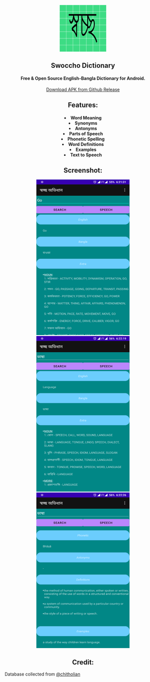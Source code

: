<p align="center"><img src="read/logo.png" width="150"></p>

<h2 align="center"><b>Swoccho Dictionary</b></h2>
<h4 align="center">Free & Open Source English-Bangla Dictionary for Android.</h4>

<p align="center"><a  href="https://github.com/rafiz001/swoccho-dic/releases/download/v1.0/app-debug.apk">Download APK from Github Release</a></p>
<h2 align="center"><b>Features:</b></h2>
<h4 align="center">
<li>Word Meaning</li>
<li>Synonyms</li>
<li>Antonyms</li>
<li>Parts of Speech</li>
<li>Phonetic Spelling</li>
<li>Word Definitions</li>
<li>Examples</li>
<li>Text to Speech</li>

</h4>
<h2 align="center"><b>Screenshot:</b></h2>
<p align="center">
<img src="read/1.png" height="500" width="300">
<img src="read/2.png" height="500" width="300">
<img src="read/3.png" height="500" width="300">
</p>
<h2 align="center"><b>Credit:</b></h2>
Database collected from <a href="https://github.com/chitholian/Bangla-Dictionary">@chitholian</a>
